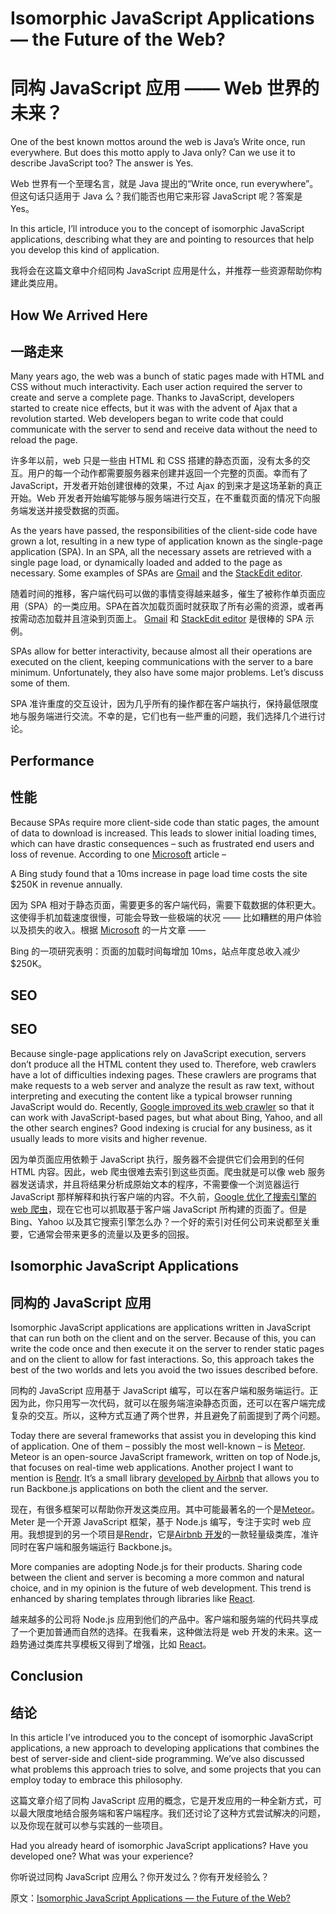 # Isomorphic JavaScript Applications — the Future of the Web?

# 同构 JavaScript 应用 ——  Web 世界的未来？

One of the best known mottos around the web is Java’s Write once, run everywhere. But does this motto apply to Java only? Can we use it to describe JavaScript too? The answer is Yes.

Web 世界有一个至理名言，就是 Java 提出的“Write once, run everywhere”。但这句话只适用于 Java 么？我们能否也用它来形容 JavaScript 呢？答案是 Yes。

In this article, I’ll introduce you to the concept of isomorphic JavaScript applications, describing what they are and pointing to resources that help you develop this kind of application.

我将会在这篇文章中介绍同构 JavaScript 应用是什么，并推荐一些资源帮助你构建此类应用。

## How We Arrived Here

## 一路走来

Many years ago, the web was a bunch of static pages made with HTML and CSS without much interactivity. Each user action required the server to create and serve a complete page. Thanks to JavaScript, developers started to create nice effects, but it was with the advent of Ajax that a revolution started. Web developers began to write code that could communicate with the server to send and receive data without the need to reload the page.

许多年以前，web 只是一些由 HTML 和 CSS 搭建的静态页面，没有太多的交互。用户的每一个动作都需要服务器来创建并返回一个完整的页面。幸而有了 JavaScript，开发者开始创建很棒的效果，不过 Ajax 的到来才是这场革新的真正开始。Web 开发者开始编写能够与服务端进行交互，在不重载页面的情况下向服务端发送并接受数据的页面。

As the years have passed, the responsibilities of the client-side code have grown a lot, resulting in a new type of application known as the single-page application (SPA). In an SPA, all the necessary assets are retrieved with a single page load, or dynamically loaded and added to the page as necessary. Some examples of SPAs are [Gmail](https://mail.google.com/) and the [StackEdit editor](https://stackedit.io/editor).

随着时间的推移，客户端代码可以做的事情变得越来越多，催生了被称作单页面应用（SPA）的一类应用。SPA在首次加载页面时就获取了所有必需的资源，或者再按需动态加载并且渲染到页面上。 [Gmail](https://mail.google.com/) 和 [StackEdit editor](https://stackedit.io/editor) 是很棒的 SPA 示例。

SPAs allow for better interactivity, because almost all their operations are executed on the client, keeping communications with the server to a bare minimum. Unfortunately, they also have some major problems. Let’s discuss some of them.

SPA 准许重度的交互设计，因为几乎所有的操作都在客户端执行，保持最低限度地与服务端进行交流。不幸的是，它们也有一些严重的问题，我们选择几个进行讨论。

## Performance

## 性能

Because SPAs require more client-side code than static pages, the amount of data to download is increased. This leads to slower initial loading times, which can have drastic consequences – such as frustrated end users and loss of revenue. According to one [Microsoft](http://blogs.msdn.com/b/ie/archive/2014/10/08/http-2-the-long-awaited-sequel.aspx) article –

>
A Bing study found that a 10ms increase in page load time costs the site $250K in revenue annually.

因为 SPA 相对于静态页面，需要更多的客户端代码，需要下载数据的体积更大。这使得手机加载速度很慢，可能会导致一些极端的状况 —— 比如糟糕的用户体验以及损失的收入。根据 [Microsoft](http://blogs.msdn.com/b/ie/archive/2014/10/08/http-2-the-long-awaited-sequel.aspx) 的一片文章 ——

>
Bing 的一项研究表明：页面的加载时间每增加 10ms，站点年度总收入减少 $250K。

## SEO

## SEO

Because single-page applications rely on JavaScript execution, servers don’t produce all the HTML content they used to. Therefore, web crawlers have a lot of difficulties indexing pages. These crawlers are programs that make requests to a web server and analyze the result as raw text, without interpreting and executing the content like a typical browser running JavaScript would do. Recently, [Google improved its web crawler](http://googlewebmastercentral.blogspot.co.uk/2014/05/understanding-web-pages-better.html) so that it can work with JavaScript-based pages, but what about Bing, Yahoo, and all the other search engines? Good indexing is crucial for any business, as it usually leads to more visits and higher revenue.

因为单页面应用依赖于 JavaScript 执行，服务器不会提供它们会用到的任何 HTML 内容。因此，web 爬虫很难去索引到这些页面。爬虫就是可以像 web 服务器发送请求，并且将结果分析成原始文本的程序，不需要像一个浏览器运行 JavaScript 那样解释和执行客户端的内容。不久前，[Google 优化了搜索引擎的 web 爬虫](http://googlewebmastercentral.blogspot.co.uk/2014/05/understanding-web-pages-better.html)，现在它也可以抓取基于客户端 JavaScript 所构建的页面了。但是 Bing、Yahoo 以及其它搜索引擎怎么办？一个好的索引对任何公司来说都至关重要，它通常会带来更多的流量以及更多的回报。

## Isomorphic JavaScript Applications

## 同构的 JavaScript 应用

Isomorphic JavaScript applications are applications written in JavaScript that can run both on the client and on the server. Because of this, you can write the code once and then execute it on the server to render static pages and on the client to allow for fast interactions. So, this approach takes the best of the two worlds and lets you avoid the two issues described before.

同构的 JavaScript 应用基于 JavaScript 编写，可以在客户端和服务端运行。正因为此，你只用写一次代码，就可以在服务端渲染静态页面，还可以在客户端完成复杂的交互。所以，这种方式互通了两个世界，并且避免了前面提到了两个问题。

Today there are several frameworks that assist you in developing this kind of application. One of them – possibly the most well-known – is [Meteor](https://www.meteor.com/). Meteor is an open-source JavaScript framework, written on top of Node.js, that focuses on real-time web applications. Another project I want to mention is [Rendr](http://rendrjs.github.io/rendr/). It’s a small library [developed by Airbnb](http://nerds.airbnb.com/weve-launched-our-first-nodejs-app-to-product) that allows you to run Backbone.js applications on both the client and the server.

现在，有很多框架可以帮助你开发这类应用。其中可能最著名的一个是[Meteor](https://www.meteor.com/)。Meter 是一个开源 JavaScript 框架，基于 Node.js 编写，专注于实时 web 应用。我想提到的另一个项目是[Rendr](http://rendrjs.github.io/rendr/)，它是[Airbnb 开发](http://nerds.airbnb.com/weve-launched-our-first-nodejs-app-to-product)的一款轻量级类库，准许同时在客户端和服务端运行 Backbone.js。

More companies are adopting Node.js for their products. Sharing code between the client and server is becoming a more common and natural choice, and in my opinion is the future of web development. This trend is enhanced by sharing templates through libraries like [React](http://facebook.github.io/react/).

越来越多的公司将 Node.js 应用到他们的产品中。客户端和服务端的代码共享成了一个更加普通而自然的选择。在我看来，这种做法将是 web 开发的未来。这一趋势通过类库共享模板又得到了增强，比如 [React](http://facebook.github.io/react/)。

## Conclusion

## 结论

In this article I’ve introduced you to the concept of isomorphic JavaScript applications, a new approach to developing applications that combines the best of server-side and client-side programming. We’ve also discussed what problems this approach tries to solve, and some projects that you can employ today to embrace this philosophy.

这篇文章介绍了同构 JavaScript 应用的概念，它是开发应用的一种全新方式，可以最大限度地结合服务端和客户端程序。我们还讨论了这种方式尝试解决的问题，以及你现在就可以参与实践的一些项目。

Had you already heard of isomorphic JavaScript applications? Have you developed one? What was your experience?

你听说过同构 JavaScript 应用么？你开发过么？你有开发经验么？
 

原文：[Isomorphic JavaScript Applications — the Future of the Web?](http://www.sitepoint.com/isomorphic-javascript-applications/)